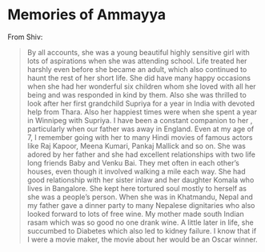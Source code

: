 # Memories of Ammayya

From Shiv:

> By all accounts, she was a young beautiful highly sensitive girl with lots of aspirations when she was attending school. Life treated  her harshly even before she became an adult, which also continued to haunt the rest of her short life. She did have many happy occasions when she had her wonderful six children whom she loved with all her being and was responded in kind by them. Also she was thrilled to look after her first grandchild  Supriya for a year in India with devoted help from Thara. Also her happiest times were when she spent a year in Winnipeg with Supriya.
I have been a constant companion to her , particularly when our father was away in England. Even at my age of 7, I remember going with her to many Hindi movies  of famous actors like Raj Kapoor, Meena Kumari, Pankaj Mallick and so on. She was adored by her father and she had excellent relationships with two life long friends Baby and Venku Bai. They met often in each other’s houses, even though it involved walking a mile each way. She had good relationship with her sister inlaw  and her daughter Komala who lives in Bangalore. She kept here tortured soul mostly to herself as she was a people’s person. When she was in Khatmandu, Nepal and my father gave a dinner party to many Nepalese dignitaries who also looked forward to lots of free wine. My mother made south Indian rasam which was so good no one drank wine. A little later in life, she succumbed to Diabetes which also led to kidney failure. I know that if I were a movie maker, the  movie about her would be an Oscar winner.
